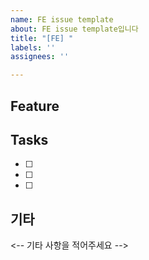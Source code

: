 ```yaml
---
name: FE issue template
about: FE issue template입니다
title: "[FE] "
labels: ''
assignees: ''

---
```


## Feature 

## Tasks
- [ ]
- [ ]
- [ ]

## 기타

<-- 기타 사항을 적어주세요 -->
